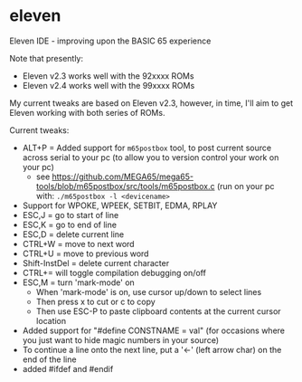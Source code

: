 # eleven
Eleven IDE - improving upon the BASIC 65 experience

Note that presently:
- Eleven v2.3 works well with the 92xxxx ROMs
- Eleven v2.4 works well with the 99xxxx ROMs

My current tweaks are based on Eleven v2.3, however, in time, I'll aim to get Eleven working with both series of ROMs.

Current tweaks:
- ALT+P = Added support for `m65postbox` tool, to post current source across serial to your pc
          (to allow you to version control your work on your pc)
    - see https://github.com/MEGA65/mega65-tools/blob/m65postbox/src/tools/m65postbox.c
      (run on your pc with: `./m65postbox -l <devicename>`
- Support for WPOKE, WPEEK, SETBIT, EDMA, RPLAY
- ESC,J = go to start of line
- ESC,K = go to end of line
- ESC,D = delete current line
- CTRL+W = move to next word
- CTRL+U = move to previous word
- Shift-InstDel = delete current character
- CTRL+= will toggle compilation debugging on/off
- ESC,M = turn 'mark-mode' on
  - When 'mark-mode' is on, use cursor up/down to select lines
  - Then press x to cut or c to copy
  - Then use ESC-P to paste clipboard contents at the current cursor location
- Added support for "#define CONSTNAME = val"
  (for occasions where you just want to hide magic numbers in your source)
- To continue a line onto the next line, put a '<-' (left arrow char) on the end of the line
- added #ifdef and #endif

